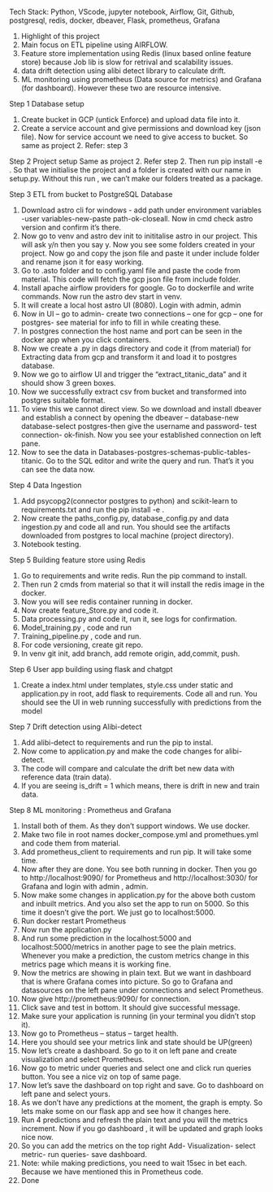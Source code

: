 Tech Stack: Python, VScode, jupyter notebook, Airflow, Git, Github, postgresql, redis, docker, dbeaver, Flask, prometheus, Grafana 

1.	Highlight of this project
2.	Main focus on ETL pipeline using AIRFLOW.
3.	Feature store implementation using Redis (linux based online feature store) because Job lib is slow for retrival and scalability issues.
4.	data drift detection using alibi detect library to calculate drift.
5.	ML monitoring using prometheus (Data source for metrics) and Grafana (for dashboard). However these two are resource intensive.

Step 1
Database setup
1.	Create bucket in GCP (untick Enforce) and upload data file into it.
2.	Create a service account and give permissions and download key (json file).
Now for service account we need to give access to bucket. So same as project 2. Refer: step 3

Step 2
Project setup
Same as project 2. Refer step 2.
Then run pip install -e .
So that we initialise the project and a folder is created with our name in setup.py.
Without this run , we can’t make our folders treated as a package.

Step 3
ETL from bucket to PostgreSQL Database
1.	Download astro cli for windows -  add path under environment variables -user variables-new-paste path-ok-closeall. Now in cmd check astro version and confirm it’s there.
2.	Now go to venv and astro dev init to inititalise astro in our project. This will ask y/n then you say y. Now you see some folders created in your project. Now go and copy the json file and paste it under include folder and rename json it for easy working.
3.	Go to .asto folder and to config.yaml file and paste the code from material. This code will fetch the gcp json file from include folder.
4.	Install apache airflow providers for google. Go to dockerfile and write commands. Now run the astro dev start in venv.
5.	It will create a local host astro UI (8080). Login with admin, admin 
6.	Now in UI – go to admin- create two connections – one for gcp – one for postgres- see material for info to fill in while creating these. 
7.	In postgres connection the host name  and port can be seen in the docker app when you click containers.
8.	Now we create a .py in dags directory and code it (from material) for Extracting data from gcp and transform it and load it to postgres database.
9.	Now we go to airflow UI and trigger the “extract_titanic_data” and it should show 3 green boxes.
10.	Now we successfully extract csv from bucket and transformed into postgres suitable format.
11.	To view this we cannot direct view. So we download and install dbeaver and establish a connect by opening the dbeaver – database-new database-select postgres-then give the username and password- test connection- ok-finish. Now you see your established connection on left pane.
12.	Now to see the data in Databases-postgres-schemas-public-tables-titanic. Go to the SQL editor and write the query and run. That’s it you can see the data now.


Step 4
Data Ingestion
1.	Add psycopg2(connector postgres to python) and scikit-learn to requirements.txt and run the pip install -e .
2.	Now create the paths_config.py, database_config.py and data ingestion.py and code all and run. You should see the artifacts downloaded from postgres to local machine (project directory).
3.	Notebook testing.

Step 5
Building feature store using Redis
1.	Go to requirements and write redis. Run the pip command to install.
2.	Then run 2 cmds from material so that it will install the redis image in the docker.
3.	Now you will see redis container running in docker.
4.	Now create feature_Store.py and code it.
5.	Data processing.py and code it, run it, see logs for confirmation.
6.	Model_training.py , code and run
7.	Training_pipeline.py , code and run.
8.	For code versioning, create git repo.
9.	In venv git init, add branch, add remote origin, add,commit, push.

    
Step 6
User app building using flask and chatgpt
1.	Create a index.html under templates, style.css under static and application.py in root, add flask to requirements. Code all and run. You should see the UI in web running successfully with predictions from the model
   
Step 7
Drift detection using Alibi-detect

1.	Add alibi-detect to requirements and run the pip to instal.
2.	Now come to application.py and make the code changes for alibi-detect.
3.	The code will compare and calculate the drift bet new data with reference data (train data).
4.	If you are seeing is_drift = 1 which means, there is drift in new and train data.
   
Step 8
ML monitoring : Prometheus and Grafana
1.	Install both of them. As they don’t support windows. We use docker.
2.	Make two file in root names docker_compose.yml and promethues.yml and code them from material.
3.	Add prometheus_client to requirements and run pip. It will take some time.
4.	Now after they are done. You see both running in docker. Then you go to http://localhost:9090/ for Prometheus and http://localhost:3030/ for Grafana and login with admin , admin.
5.	Now make some changes in application.py for the above both custom and inbuilt metrics. And you also set the app to run on 5000. So this time it doesn’t give the port. We just go to localhost:5000.
6.	Run docker restart Prometheus 
7.	Now run the application.py
8.	And run some prediction in the localhost:5000 and localhost:5000/metrics in another page to see the plain metrics. Whenever you make a prediction, the custom metrics change in this metrics page which means it is working fine.
9.	Now the metrics are showing in plain text. But we want in dashboard that is where Grafana comes into picture. So go to Grafana and datasources on the left pane under connections and select Prometheus.
10.	Now give http://prometheus:9090/ for connection.
11.	Click save and test in bottom. It should give successful message.
12.	Make sure your application is running (in your terminal you didn’t stop it).
13.	Now go to Prometheus – status – target health.
14.	Here you should see your metrics link and state should be UP(green)
15.	Now let’s create a dashboard. So go to it on left pane and create visualization and select Prometheus.
16.	Now go to metric under queries and select one and click run queries button. You see a nice viz on top of same page.
17.	Now let’s save the dashboard on top right and save. Go to dashboard on left pane and select yours.
18.	As we don’t have any predictions at the moment, the graph is empty. So lets make some on our flask app and see how it changes here.
19.	Run 4 predictions and refresh the plain text and you will the metrics increment. Now if you go dashboard , it will be updated and graph looks nice now.
20.	So you can add the metrics on the top right Add- Visualization- select metric- run queries- save dashboard.
21.	Note: while making predictions, you need to wait 15sec in bet each. Because we have mentioned this in Prometheus code.
22.	Done

